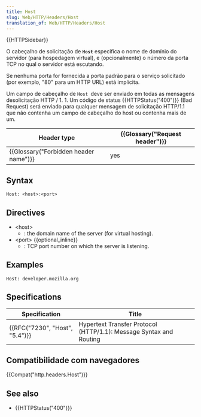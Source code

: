 ```yaml
---
title: Host
slug: Web/HTTP/Headers/Host
translation_of: Web/HTTP/Headers/Host
---
```

{{HTTPSidebar}}

O cabeçalho de solicitação de **`Host`** especifica o nome de domínio do servidor (para hospedagem virtual), e (opcionalmente) o número da porta TCP no qual o servidor está escutando.

Se nenhuma porta for fornecida a porta padrão para o serviço solicitado (por exemplo, "80" para um HTTP URL) está implícita.

Um campo de cabeçalho de `Host `deve ser enviado em todas as mensagens desolicitação HTTP / 1. 1. Um código de status {{HTTPStatus("400")}} (Bad Request) será enviado para qualquer mensagem de solicitação HTTP/1.1 que não contenha um campo de cabeçalho do host ou contenha mais de um.

| Header type                                      | {{Glossary("Request header")}} |
| ------------------------------------------------ | ---------------------------------------- |
| {{Glossary("Forbidden header name")}} | yes                                      |

## Syntax

    Host: <host>:<port>

## Directives

- \<host>
  - : the domain name of the server (for virtual hosting).
- \<port> {{optional_inline}}
  - : TCP port number on which the server is listening.

## Examples

    Host: developer.mozilla.org

## Specifications

| Specification                            | Title                                                              |
| ---------------------------------------- | ------------------------------------------------------------------ |
| {{RFC("7230", "Host", "5.4")}} | Hypertext Transfer Protocol (HTTP/1.1): Message Syntax and Routing |

## Compatibilidade com navegadores

{{Compat("http.headers.Host")}}

## See also

- {{HTTPStatus("400")}}
